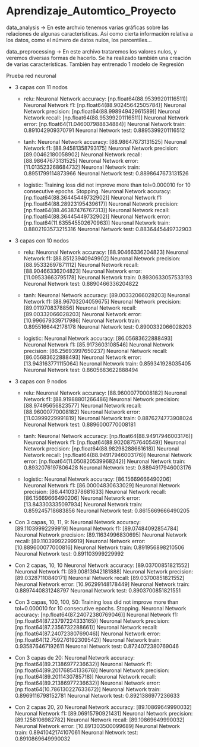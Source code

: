 # Aprendizaje_Automtico_Proyecto
 data_analysis -> En este archvio tenemos varias gráficas sobre las relaciones de algunas características.
                   Así como cierta información relativa a los datos, como el número de datos nulos, los percentiles...

 data_preprocessing -> En este archivo trataremos los valores nulos, y veremos diversas formas de hacerlo.
                       Se ha realizado también una creación de varias características.                              También hay entrenado 1 modelo de Regresión

Prueba red neuronal

- 3 capas con 11 nodos
    - relu: 
    Neuronal Network accuracy:  [np.float64(88.95399201116511)]
    Neuronal Network f1:  [np.float64(88.90245642505784)]
    Neuronal Network precision:  [np.float64(88.99894942961589)]
    Neuronal Network recall:  [np.float64(88.95399201116511)]
    Neuronal Network error:  [np.float64(11.046007988834884)]
    Neuronal Network train:  0.891042909370791
    Neuronal Network test:  0.8895399201116512

    - tanh:
    Neuronal Network accuracy:  [88.98647673131525]
    Neuronal Network f1:  [88.94581358793175]
    Neuronal Network precision:  [89.00462180058902]
    Neuronal Network recall:  [88.98647673131525]
    Neuronal Network error:  [11.013523268684732]
    Neuronal Network train:  0.8951799114873966
    Neuronal Network test:  0.8898647673131526

    - logistic:
    Training loss did not improve more than tol=0.000010 for 10 consecutive epochs. Stopping.
    Neuronal Network accuracy:  [np.float64(88.36445449732902)]
    Neuronal Network f1:  [np.float64(88.28923195439617)]
    Neuronal Network precision:  [np.float64(88.46387476767313)]
    Neuronal Network recall:  [np.float64(88.36445449732902)]
    Neuronal Network error:  [np.float64(11.635545502670963)]
    Neuronal Network train:  0.8802193573215316
    Neuronal Network test:  0.8836445449732903

- 3 capas con 10 nodos
    - relu: 
    Neuronal Network accuracy:  [88.90466336204823]
    Neuronal Network f1:  [88.85123940949902]
    Neuronal Network precision:  [88.95332697871112]
    Neuronal Network recall:  [88.90466336204823]
    Neuronal Network error:  [11.09533663795178]
    Neuronal Network train:  0.8930633057533193
    Neuronal Network test:  0.8890466336204822
    
    - tanh:
    Neuronal Network accuracy:  [89.00332066028203]
    Neuronal Network f1:  [88.96703204059675]
    Neuronal Network precision:  [89.0119708378856]
    Neuronal Network recall:  [89.00332066028203]
    Neuronal Network error:  [10.996679339717986]
    Neuronal Network train:  0.8955166442178178
    Neuronal Network test:  0.8900332066028203
    
    - logistic:
    Neuronal Network accuracy:  [86.05683622888493]
    Neuronal Network f1:  [85.9173603108546]
    Neuronal Network precision:  [86.25693997650237]
    Neuronal Network recall:  [86.05683622888493]
    Neuronal Network error:  [13.943163771115064]
    Neuronal Network train:  0.859341928035405
    Neuronal Network test:  0.8605683622888494  

- 3 capas con 9 nodos
    - relu: 
    Neuronal Network accuracy:  [88.96000770008182]
    Neuronal Network f1:  [88.91988801266486]
    Neuronal Network precision:  [88.97495656823577]
    Neuronal Network recall:  [88.96000770008182]
    Neuronal Network error:  [11.03999229991819]
    Neuronal Network train:  0.8876274773908024
    Neuronal Network test:  0.8896000770008181
    
    - tanh:
    Neuronal Network accuracy:  [np.float64(88.94917946003176)]
    Neuronal Network f1:  [np.float64(88.90208757640549)]
    Neuronal Network precision:  [np.float64(88.98298288661618)]
    Neuronal Network recall:  [np.float64(88.94917946003176)]
    Neuronal Network error:  [np.float64(11.050820539968242)]
    Neuronal Network train:  0.8932076197806428
    Neuronal Network test:  0.8894917946003176
    
    - logistic:
    Neuronal Network accuracy:  [86.15669666490206]
    Neuronal Network f1:  [86.00004830633029]
    Neuronal Network precision:  [86.44103378681633]
    Neuronal Network recall:  [86.15669666490206]
    Neuronal Network error:  [13.843303335097934]
    Neuronal Network train:  0.859245718683856
    Neuronal Network test:  0.8615669666490205

- Con 3 capas, 10, 11, 9:
    Neuronal Network accuracy:  [89.11039992299919]
    Neuronal Network f1:  [89.07484092854784]
    Neuronal Network precision:  [89.11634996830695]
    Neuronal Network recall:  [89.11039992299919]
    Neuronal Network error:  [10.889600077000816]
    Neuronal Network train:  0.891956898210506
    Neuronal Network test:  0.891103999229992

- Con 2 capas, 10, 10
    Neuronal Network accuracy:  [89.03700851821552]
    Neuronal Network f1:  [89.00813942181888]
    Neuronal Network precision:  [89.03287110840171]
    Neuronal Network recall:  [89.03700851821552]
    Neuronal Network error:  [10.96299148178449]
    Neuronal Network train:  0.8897440831248797
    Neuronal Network test:  0.8903700851821551

- Con 3 capas, 100, 100, 50:
Training loss did not improve more than tol=0.000010 for 10 consecutive epochs. Stopping.
    Neuronal Network accuracy:  [np.float64(87.24072380769046)]
    Neuronal Network f1:  [np.float64(87.23797224333165)]
    Neuronal Network precision:  [np.float64(87.2356732288661)]
    Neuronal Network recall:  [np.float64(87.24072380769046)]
    Neuronal Network error:  [np.float64(12.759276192309542)]
    Neuronal Network train:  0.935876467192611
    Neuronal Network test:  0.8724072380769046

- Con 3 capas de 20:
    Neuronal Network accuracy:  [np.float64(89.21386977236632)]
    Neuronal Network f1:  [np.float64(89.20176854133676)]
    Neuronal Network precision:  [np.float64(89.2011430785718)]
    Neuronal Network recall:  [np.float64(89.21386977236632)]
    Neuronal Network error:  [np.float64(10.786130227633672)]
    Neuronal Network train:  0.8969116798152781
    Neuronal Network test:  0.8921386977236633

- Con 2 capas 20, 20
    Neuronal Network accuracy:  [89.10869649990032]
    Neuronal Network f1:  [89.06915790921431]
    Neuronal Network precision:  [89.1258106982782]
    Neuronal Network recall:  [89.10869649990032]
    Neuronal Network error:  [10.891303500099689]
    Neuronal Network train:  0.8941042174107061
    Neuronal Network test:  0.8910869649990032